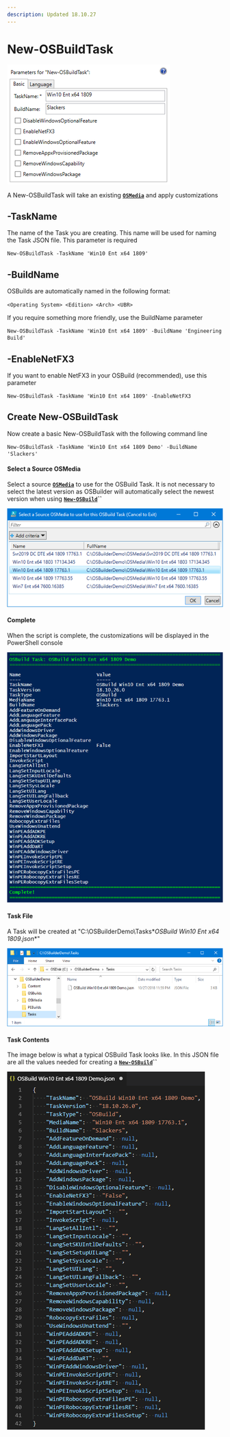 ```yaml
---
description: Updated 18.10.27
---
```


# New-OSBuildTask

![](../../../.gitbook/assets/2018-10-28_1-37-12.png)

A New-OSBuildTask will take an existing [**`OSMedia`**](../../osmedia/) and apply customizations

## -TaskName

The name of the Task you are creating.  This name will be used for naming the Task JSON file.  This parameter is required

```text
New-OSBuildTask -TaskName 'Win10 Ent x64 1809'
```

## -BuildName

OSBuilds are automatically named in the following format:

`<Operating System> <Edition> <Arch> <UBR>`

  If you require something more friendly, use the BuildName parameter

```text
New-OSBuildTask -TaskName 'Win10 Ent x64 1809' -BuildName 'Engineering Build'
```

## -EnableNetFX3

If you want to enable NetFX3 in your OSBuild \(recommended\), use this parameter

```text
New-OSBuildTask -TaskName 'Win10 Ent x64 1809' -EnableNetFX3
```

## Create New-OSBuildTask

Now create a basic New-OSBuildTask with the following command line

```text
New-OSBuildTask -TaskName 'Win10 Ent x64 1809 Demo' -BuildName 'Slackers'
```

#### Select a Source OSMedia

Select a source [**`OSMedia`**](../../osmedia/) to use for the OSBuild Task.  It is not necessary to select the latest version as OSBuilder will automatically select the newest version when using [**`New-OSBuild`**](../new-osbuild.md)**\`\`**

![](../../../.gitbook/assets/2018-10-26_2-18-30.png)

#### Complete

When the script is complete, the customizations will be displayed in the PowerShell console

![](../../../.gitbook/assets/2018-10-28_0-00-04.png)

#### Task File

A Task will be created at "C:\OSBuilderDemo\Tasks\**OSBuild Win10 Ent x64 1809.json**"

![](../../../.gitbook/assets/2018-10-28_0-01-26.png)

#### Task Contents

The image below is what a typical OSBuild Task looks like.  In this JSON file are all the values needed for creating a [**`New-OSBuild`**](../new-osbuild.md)**\`\`**

![](../../../.gitbook/assets/2018-10-28_0-06-41.png)



